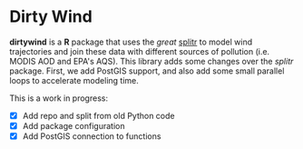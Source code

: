 # Dirty Wind

**dirtywind** is a **R** package that uses the _great_ [splitr][1] to model wind
trajectories and join these data with different sources of pollution (i.e. MODIS
AOD and EPA's AQS). This library adds some changes over the *splitr* package.
First, we add PostGIS support, and also add some small parallel loops to
accelerate modeling time.

This is a work in progress: 

- [x] Add repo and split from old Python code
- [x] Add package configuration 
- [x] Add PostGIS connection to functions

[1]: https://github.com/rich-iannone/splitr
